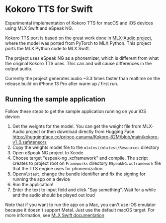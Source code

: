 # Kokoro TTS for Swift

Experimental implementation of Kokoro TTS for macOS and iOS devices using MLX Swift and eSpeak NG.

Kokoro TTS port is based on the great work done in [MLX-Audio project](https://github.com/Blaizzy/mlx-audio), where the model was ported from PyTorch to MLX Python. This project ports the MLX Python code to MLX Swift.

The project uses eSpeak NG as a phonemizer, which is different from what the original Kokoro TTS uses. This can and will cause differences in the output audio.

Currently the project generates audio ~3.3 times faster than realtime on the release build on iPhone 13 Pro after warm up / first run.

## Running the sample application

Follow these steps to get the sample application running on your iOS device:

1. Get the weights for the model. You can get the weight file from MLX-Audio project or then download directly from Hugging Face: https://huggingface.co/prince-canuma/Kokoro-82M/blob/main/kokoro-v1_0.safetensors
2. Copy the weights model file to the `mlxtest/mlxtest/Resources` directory
3. Open eSpeak NG project to Xcode
4. Choose target "espeak-ng .xcframework" and compile. The script creates to project root on `Frameworks` directory `ESpeakNG.xcframework` file that the TTS engine uses for phonemization
5. Open`mlxtest`, change the bundle identifier and fix the signing for running the app on a device
6. Run the application!
7. Enter the text to input field and click "Say something". Wait for a while and the audio should be played out loud

Note that if you want to run the app on a Mac, you can't use iOS emulator because it doesn't support Metal. Just use the default macOS target. For more information, see [MLX Swift documentation](https://swiftpackageindex.com/ml-explore/mlx-swift/main/documentation/mlx/running-on-ios)
